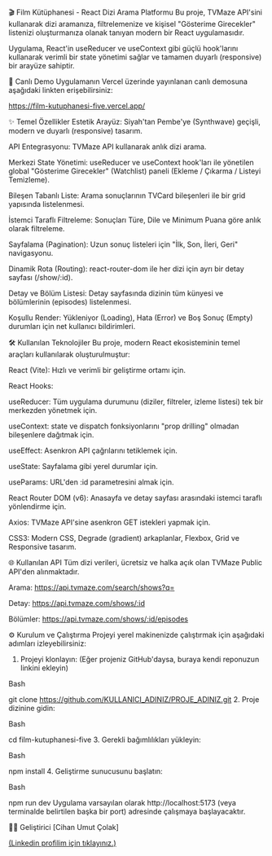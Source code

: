🎬 Film Kütüphanesi - React Dizi Arama Platformu
Bu proje, TVMaze API'sini kullanarak dizi aramanıza, filtrelemenize ve kişisel "Gösterime Girecekler" listenizi oluşturmanıza olanak tanıyan modern bir React uygulamasıdır.

Uygulama, React'in useReducer ve useContext gibi güçlü hook'larını kullanarak verimli bir state yönetimi sağlar ve tamamen duyarlı (responsive) bir arayüze sahiptir.

🚀 Canlı Demo
Uygulamanın Vercel üzerinde yayınlanan canlı demosuna aşağıdaki linkten erişebilirsiniz:

https://film-kutuphanesi-five.vercel.app/


✨ Temel Özellikler
Estetik Arayüz: Siyah'tan Pembe'ye (Synthwave) geçişli, modern ve duyarlı (responsive) tasarım.

API Entegrasyonu: TVMaze API kullanarak anlık dizi arama.

Merkezi State Yönetimi: useReducer ve useContext hook'ları ile yönetilen global "Gösterime Girecekler" (Watchlist) paneli (Ekleme / Çıkarma / Listeyi Temizleme).

Bileşen Tabanlı Liste: Arama sonuçlarının TVCard bileşenleri ile bir grid yapısında listelenmesi.

İstemci Taraflı Filtreleme: Sonuçları Türe, Dile ve Minimum Puana göre anlık olarak filtreleme.

Sayfalama (Pagination): Uzun sonuç listeleri için "İlk, Son, İleri, Geri" navigasyonu.

Dinamik Rota (Routing): react-router-dom ile her dizi için ayrı bir detay sayfası (/show/:id).

Detay ve Bölüm Listesi: Detay sayfasında dizinin tüm künyesi ve bölümlerinin (episodes) listelenmesi.

Koşullu Render: Yükleniyor (Loading), Hata (Error) ve Boş Sonuç (Empty) durumları için net kullanıcı bildirimleri.

🛠️ Kullanılan Teknolojiler
Bu proje, modern React ekosisteminin temel araçları kullanılarak oluşturulmuştur:

React (Vite): Hızlı ve verimli bir geliştirme ortamı için.

React Hooks:

useReducer: Tüm uygulama durumunu (diziler, filtreler, izleme listesi) tek bir merkezden yönetmek için.

useContext: state ve dispatch fonksiyonlarını "prop drilling" olmadan bileşenlere dağıtmak için.

useEffect: Asenkron API çağrılarını tetiklemek için.

useState: Sayfalama gibi yerel durumlar için.

useParams: URL'den :id parametresini almak için.

React Router DOM (v6): Anasayfa ve detay sayfası arasındaki istemci taraflı yönlendirme için.

Axios: TVMaze API'sine asenkron GET istekleri yapmak için.

CSS3: Modern CSS, Degrade (gradient) arkaplanlar, Flexbox, Grid ve Responsive tasarım.

🌐 Kullanılan API
Tüm dizi verileri, ücretsiz ve halka açık olan TVMaze Public API'den alınmaktadır.

Arama: https://api.tvmaze.com/search/shows?q=<query>

Detay: https://api.tvmaze.com/shows/:id

Bölümler: https://api.tvmaze.com/shows/:id/episodes

⚙️ Kurulum ve Çalıştırma
Projeyi yerel makinenizde çalıştırmak için aşağıdaki adımları izleyebilirsiniz:

1. Projeyi klonlayın: (Eğer projeniz GitHub'daysa, buraya kendi reponuzun linkini ekleyin)

Bash

git clone https://github.com/KULLANICI_ADINIZ/PROJE_ADINIZ.git
2. Proje dizinine gidin:

Bash

cd film-kutuphanesi-five
3. Gerekli bağımlılıkları yükleyin:

Bash

npm install
4. Geliştirme sunucusunu başlatın:

Bash

npm run dev
Uygulama varsayılan olarak http://localhost:5173 (veya terminalde belirtilen başka bir port) adresinde çalışmaya başlayacaktır.

👨‍💻 Geliştirici
[Cihan Umut Çolak]

[(Linkedin profilim için tıklayınız.)](https://www.linkedin.com/in/cihanumut9/)
